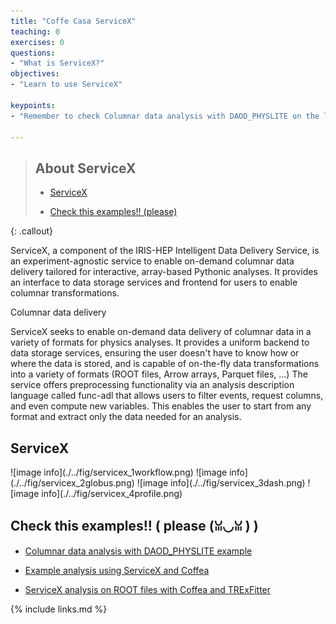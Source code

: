 ```yaml
---
title: "Coffe Casa ServiceX"
teaching: 0
exercises: 0
questions:
- "What is ServiceX?"
objectives:
- "Learn to use ServiceX"

keypoints:
- "Remember to check Columnar data analysis with DAOD_PHYSLITE on the link above."

---
```


> ## About ServiceX
>
> - <a href="#servicex">ServiceX</a>
>
> - <a href="#columnar">Check this examples!! (please)</a>
>
{: .callout}

ServiceX, a component of the IRIS-HEP Intelligent Data Delivery Service, is an experiment-agnostic service to enable on-demand columnar data delivery tailored for interactive, array-based Pythonic analyses. It provides an interface to data storage services and frontend for users to enable columnar transformations.

Columnar data delivery

ServiceX seeks to enable on-demand data delivery of columnar data in a variety of formats for physics analyses. It provides a uniform backend to data storage services, ensuring the user doesn't have to know how or where the data is stored, and is capable of on-the-fly data transformations into a variety of formats (ROOT files, Arrow arrays, Parquet files, ...) The service offers preprocessing functionality via an analysis description language called func-adl that allows users to filter events, request columns, and even compute new variables. This enables the user to start from any format and extract only the data needed for an analysis.

<h2 id="servicex">ServiceX</h2>
![image info](./../fig/servicex_1workflow.png)
![image info](./../fig/servicex_2globus.png)
![image info](./../fig/servicex_3dash.png)
![image info](./../fig/servicex_4profile.png)





<h2 id="columnar">Check this examples!! ( please (ꈍ◡ꈍ ) )</h2> 


- <a href="https://github.com/nikoladze/agc-tools-workshop-2021-physlite">Columnar data analysis with DAOD_PHYSLITE example</a>

- <a href="https://github.com/iris-hep/analysis-grand-challenge/blob/main/workshops/agctools2021/HZZ_analysis_pipeline/HZZ_analysis_pipeline.ipynb">Example analysis using ServiceX and Coffea</a>


- <a href="https://github.com/kyungeonchoi/ServiceX-at-IRIS-HEP-ACG-workshop-2021">ServiceX analysis on ROOT files with Coffea and TRExFitter</a>


{% include links.md %}
